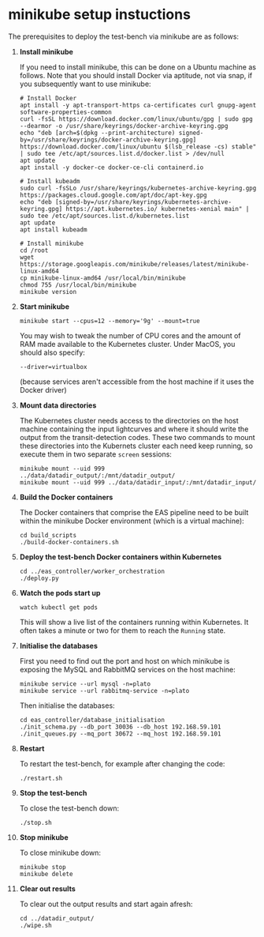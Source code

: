 # minikube setup instuctions

The prerequisites to deploy the test-bench via minikube are as follows:

1. **Install minikube**

   If you need to install minikube, this can be done on a Ubuntu machine as follows. Note that you should install Docker via aptitude, not via snap, if you subsequently want to use minikube:

    ```
    # Install Docker
    apt install -y apt-transport-https ca-certificates curl gnupg-agent software-properties-common
    curl -fsSL https://download.docker.com/linux/ubuntu/gpg | sudo gpg --dearmor -o /usr/share/keyrings/docker-archive-keyring.gpg
    echo "deb [arch=$(dpkg --print-architecture) signed-by=/usr/share/keyrings/docker-archive-keyring.gpg] https://download.docker.com/linux/ubuntu $(lsb_release -cs) stable" | sudo tee /etc/apt/sources.list.d/docker.list > /dev/null
    apt update
    apt install -y docker-ce docker-ce-cli containerd.io

    # Install kubeadm
    sudo curl -fsSLo /usr/share/keyrings/kubernetes-archive-keyring.gpg https://packages.cloud.google.com/apt/doc/apt-key.gpg
    echo "deb [signed-by=/usr/share/keyrings/kubernetes-archive-keyring.gpg] https://apt.kubernetes.io/ kubernetes-xenial main" | sudo tee /etc/apt/sources.list.d/kubernetes.list
    apt update
    apt install kubeadm

    # Install minikube
    cd /root
    wget https://storage.googleapis.com/minikube/releases/latest/minikube-linux-amd64
    cp minikube-linux-amd64 /usr/local/bin/minikube
    chmod 755 /usr/local/bin/minikube
    minikube version
   ```

2. **Start minikube**

    ```
    minikube start --cpus=12 --memory='9g' --mount=true
    ```

   You may wish to tweak the number of CPU cores and the amount of RAM made available to the Kubernetes cluster. Under MacOS, you should also specify:

   ```
   --driver=virtualbox
   ```

   (because services aren't accessible from the host machine if it uses the Docker driver)

4. **Mount data directories**

   The Kubernetes cluster needs access to the directories on the host machine containing the input lightcurves and where it should write the
   output from the transit-detection codes. These two commands to mount these directories into the Kubernets cluster each need keep running, so execute them in two separate `screen` sessions:

    ```
    minikube mount --uid 999 ../data/datadir_output/:/mnt/datadir_output/
    minikube mount --uid 999 ../data/datadir_input/:/mnt/datadir_input/
    ```
   
5. **Build the Docker containers**

   The Docker containers that comprise the EAS pipeline need to be built within the minikube Docker environment (which is a virtual machine):

   ```
   cd build_scripts
   ./build-docker-containers.sh
   ```

6. **Deploy the test-bench Docker containers within Kubernetes**

    ```
    cd ../eas_controller/worker_orchestration
    ./deploy.py
    ```

7. **Watch the pods start up**

    ```
    watch kubectl get pods
    ```

   This will show a live list of the containers running within Kubernetes. It often takes a minute or two for them to
   reach the `Running` state.

8. **Initialise the databases**

   First you need to find out the port and host on which minikube is exposing the MySQL and RabbitMQ services on the host machine:

   ```
   minikube service --url mysql -n=plato
   minikube service --url rabbitmq-service -n=plato
   ```
   
   Then initialise the databases:

   ```
   cd eas_controller/database_initialisation
   ./init_schema.py --db_port 30036 --db_host 192.168.59.101
   ./init_queues.py --mq_port 30672 --mq_host 192.168.59.101
   ```

9. **Restart**

   To restart the test-bench, for example after changing the code:

    ```
    ./restart.sh
    ```

10. **Stop the test-bench**

    To close the test-bench down:

     ```
     ./stop.sh
     ```

11. **Stop minikube**

    To close minikube down:

     ```
     minikube stop
     minikube delete
     ```

12. **Clear out results**

    To clear out the output results and start again afresh:

     ```
     cd ../datadir_output/
     ./wipe.sh
     ```

